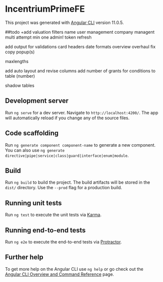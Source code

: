 # IncentriumPrimeFE

This project was generated with [Angular CLI](https://github.com/angular/angular-cli) version 11.0.5.

##todo
+add valuation
filters name
user management
company managent
multi attempt
min one admin!
token refresh

add output for validations
card headers
date formats
overview overhaul
fix copy popup(s)

maxlengths

add auto layout and revise columns
add number of grants for conditions to table (number)

shadow tables

## Development server

Run `ng serve` for a dev server. Navigate to `http://localhost:4200/`. The app will automatically reload if you change any of the source files.

## Code scaffolding

Run `ng generate component component-name` to generate a new component. You can also use `ng generate directive|pipe|service|class|guard|interface|enum|module`.

## Build

Run `ng build` to build the project. The build artifacts will be stored in the `dist/` directory. Use the `--prod` flag for a production build.

## Running unit tests

Run `ng test` to execute the unit tests via [Karma](https://karma-runner.github.io).

## Running end-to-end tests

Run `ng e2e` to execute the end-to-end tests via [Protractor](http://www.protractortest.org/).

## Further help

To get more help on the Angular CLI use `ng help` or go check out the [Angular CLI Overview and Command Reference](https://angular.io/cli) page.
